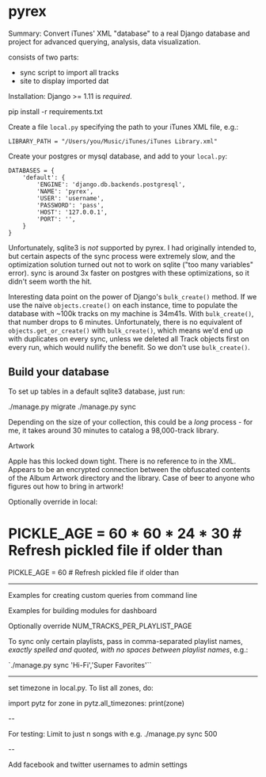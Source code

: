 # pyrex
Summary: Convert iTunes' XML "database" to a real Django database and project for advanced querying, analysis, data visualization.

consists of two parts:

- sync script to import all tracks
- site to display imported dat


Installation:
Django >= 1.11 is *required*.

pip install -r requirements.txt

Create a file `local.py` specifying the path to your iTunes XML file, e.g.:

`LIBRARY_PATH = "/Users/you/Music/iTunes/iTunes Library.xml"`

Create your postgres or mysql database, and add to your `local.py`:

```
DATABASES = {
    'default': {
        'ENGINE': 'django.db.backends.postgresql',
        'NAME': 'pyrex',
        'USER': 'username',
        'PASSWORD': 'pass',
        'HOST': '127.0.0.1',
        'PORT': '',
    }
}
```

Unfortunately, sqlite3 is *not* supported by pyrex. I had originally intended to, but certain aspects of the sync process were extremely slow, and the optimization solution turned out not to work on sqlite ("too many variables" error). sync is around 3x faster on postgres with these optimizations, so it didn't seem worth the hit.

Interesting data point on the power of Django's `bulk_create()` method. If we use the naive `objects.create()` on each instance, time to populate the database with ~100k tracks on my machine is 34m41s. With `bulk_create()`, that number drops to 6 minutes. Unfortunately, there is no equivalent of `objects.get_or_create()` with `bulk_create()`, which means we'd end up with duplicates on every sync, unless we deleted all Track objects first on every run, which would nullify the benefit. So we don't use `bulk_create()`.

## Build your database

To set up tables in a default sqlite3 database, just run:

./manage.py migrate
./manage.py sync

Depending on the size of your collection, this could be a *long* process - for me, it takes around 30 minutes to catalog a 98,000-track library.

Artwork

Apple has this locked down tight. There is no reference to in the XML. Appears to be an encrypted connection between the obfuscated contents of the Album Artwork directory and the library. Case of beer to anyone who figures out how to bring in artwork!

Optionally override in local:

# PICKLE_AGE = 60 * 60 * 24 * 30  # Refresh pickled file if older than
PICKLE_AGE = 60  # Refresh pickled file if older than

------

Examples for creating custom queries from command line

Examples for building modules for dashboard

Optionally override NUM_TRACKS_PER_PLAYLIST_PAGE

To sync only certain playlists, pass in comma-separated playlist names, *exactly spelled and quoted, with no spaces between playlist names*, e.g.:

`./manage.py sync 'Hi-Fi','Super Favorites'``

---

set timezone in local.py. To list all zones, do:

import pytz
for zone in pytz.all_timezones:
    print(zone)

--

For testing: Limit to just n songs with e.g.
./manage.py sync 500

--

Add facebook and twitter usernames to admin settings
